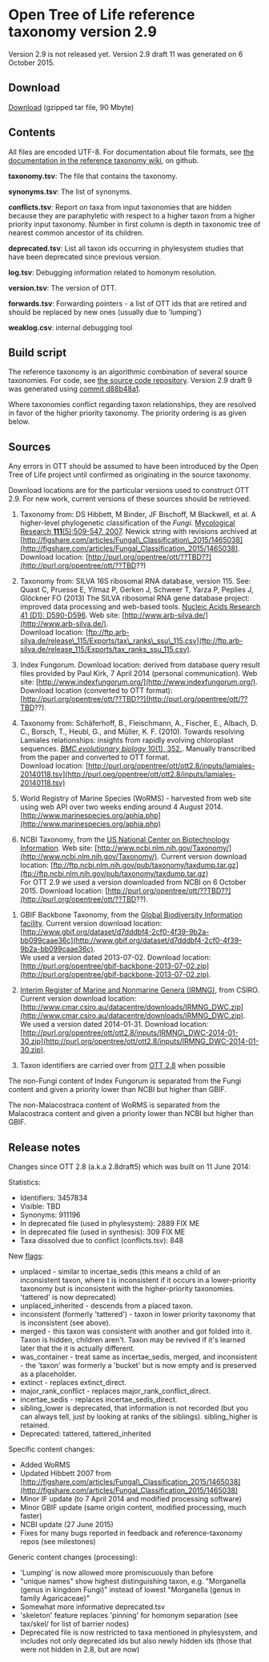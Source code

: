 # Open Tree of Life reference taxonomy version 2.9

Version 2.9 is not released yet.  Version 2.9 draft 11 was generated on 6 October 2015.

## Download

[Download](http://files.opentreeoflife.org/ott/ott2.9/ott2.9draft11.tgz) (gzipped tar file, 90 Mbyte) 

## Contents
All files are encoded UTF-8.  For documentation about file formats, see [the documentation in the reference taxonomy
wiki](https://github.com/OpenTreeOfLife/reference-taxonomy/wiki/Interim-taxonomy-file-format),
on github.

**taxonomy.tsv**: The file that contains the taxonomy.

**synonyms.tsv**: The list of synonyms.

**conflicts.tsv**: Report on taxa from input taxonomies that are
  hidden because they are paraphyletic with respect to a higher
  taxon from a higher priority input taxonomy.  Number in first column is depth in taxonomic tree of
  nearest common ancestor of its children.

**deprecated.tsv**: List all taxon ids occurring in phylesystem studies that have been deprecated since previous version. 

**log.tsv**: Debugging information related to homonym resolution.

**version.tsv**: The version of OTT.

**forwards.tsv**: Forwarding pointers - a list of OTT ids that are
  retired and should be replaced by new ones (usually due to
  'lumping')

**weaklog.csv**: internal debugging tool

## Build script

The reference taxonomy is an algorithmic combination of several
source taxonomies.  For code,
see <a href="https://github.com/OpenTreeOfLife/reference-taxonomy">the
source code repository</a>.
Version 2.9 draft 9 was generated using 
[commit d88b48a1](https://github.com/OpenTreeOfLife/reference-taxonomy/commit/?).

Where taxonomies conflict regarding taxon relationships, they are
resolved in favor of the higher priority taxonomy.  The priority
ordering is as given below.

## Sources

Any errors in OTT
should be assumed to have been introduced by the Open Tree of Life 
project until confirmed as originating in the source taxonomy.

Download locations are for the particular versions used to construct
OTT 2.9.  For new work, current versions of these sources should be
retrieved.

1.  Taxonomy from: 
    DS Hibbett, M Binder, JF Bischoff, M Blackwell, et al. 
    A higher-level phylogenetic classification of the <i>Fungi</i>.
    [Mycological Research</i> <b>111</b>(5):509-547, 2007](http://dx.doi.org/10.1016/j.mycres.2007.03.004).
    Newick string with revisions
    archived at [http://figshare.com/articles/Fungal\_Classification\_2015/1465038](http://figshare.com/articles/Fungal_Classification_2015/1465038).
    <br />
    Download location: [http://purl.org/opentree/ott/??TBD??](http://purl.org/opentree/ott/??TBD??)

1.  Taxonomy from: SILVA 16S ribosomal RNA database, version 115.
    See: Quast C, Pruesse E, Yilmaz P, Gerken J, Schweer T, Yarza P, Peplies J,
    Gl&ouml;ckner FO (2013) The SILVA ribosomal RNA gene database project:
    improved data processing and web-based tools. 
    [Nucleic Acids Research</i> 41 (D1): D590-D596](http://dx.doi.org/10.1093/nar/gks1219).
    Web site: [http://www.arb-silva.de/](http://www.arb-silva.de/).
    <br />
    Download location: [ftp://ftp.arb-silva.de/release\_115/Exports/tax\_ranks\_ssu\_115.csv](ftp://ftp.arb-silva.de/release_115/Exports/tax_ranks_ssu_115.csv).

1.  Index Fungorum.
    Download location: derived from database query result files provided by Paul
    Kirk, 7 April 2014 (personal communication).
    Web site: [http://www.indexfungorum.org/](http://www.indexfungorum.org/).
    <br />
    Download location (converted to OTT format): [http://purl.org/opentree/ott/??TBD??](http://purl.org/opentree/ott/??TBD??).

1.  Taxonomy from:
    Sch&auml;ferhoff, B., Fleischmann, A., Fischer, E., Albach, D. C., Borsch,
    T., Heubl, G., and M&uuml;ller, K. F. (2010). Towards resolving Lamiales
    relationships: insights from rapidly evolving chloroplast
    sequences. 
    [<i>BMC evolutionary biology</i> 10(1), 352.](http://dx.doi.org/10.1186/1471-2148-10-352).
    Manually transcribed from the paper and converted to OTT format.
    <br />
    Download location: [http://purl.org/opentree/ott/ott2.8/inputs/lamiales-20140118.tsv](http://purl.oeg/opentree/ott/ott2.8/inputs/lamiales-20140118.tsv)

1.  World Registry of Marine Species (WoRMS) - harvested from web site using web API over two weeks ending around 4 August 2014.
    [http://www.marinespecies.org/aphia.php](http://www.marinespecies.org/aphia.php)

1.  NCBI Taxonomy, from the 
    [US National Center on Biotechnology Information](http://www.ncbi.nlm.nih.gov/).
    Web site: [http://www.ncbi.nlm.nih.gov/Taxonomy/](http://www.ncbi.nlm.nih.gov/Taxonomy/).
    Current version download location:
    [ftp://ftp.ncbi.nlm.nih.gov/pub/taxonomy/taxdump.tar.gz](ftp://ftp.ncbi.nlm.nih.gov/pub/taxonomy/taxdump.tar.gz)
    <br />
    For OTT 2.9 we used a version downloaded from NCBI on 6 October 2015.
    Download location: [http://purl.org/opentree/ott/??TBD??](http://purl.org/opentree/ott/??TBD??).
  </li>

1.  GBIF Backbone Taxonomy, from the 
    [Global Biodiversity Information facility](http://www.gbif.org/).
    Current version download location: 
    [http://www.gbif.org/dataset/d7dddbf4-2cf0-4f39-9b2a-bb099caae36c](http://www.gbif.org/dataset/d7dddbf4-2cf0-4f39-9b2a-bb099caae36c).
    <br />
    We used a version dated 2013-07-02.
    Download location: [http://purl.org/opentree/gbif-backbone-2013-07-02.zip](http://purl.org/opentree/gbif-backbone-2013-07-02.zip).

1.  [Interim Register of Marine and Nonmarine Genera (IRMNG)](http://www.obis.org.au/irmng/), from CSIRO.
    Current version download location:
    [http://www.cmar.csiro.au/datacentre/downloads/IRMNG_DWC.zip](http://www.cmar.csiro.au/datacentre/downloads/IRMNG_DWC.zip).
    <br />
    We used a version dated 2014-01-31.  Download location:
    [http://purl.org/opentree/ott/ott2.8/inputs/IRMNG\_DWC-2014-01-30.zip](http://purl.org/opentree/ott/ott2.8/inputs/IRMNG_DWC-2014-01-30.zip).
 
1.  Taxon identifiers are carried over from [OTT 2.8](http://purl.org/opentree/ott/ott2.8/) when possible

The non-Fungi content of Index Fungorum is separated from the Fungi
content and given a priority lower than NCBI but higher than GBIF.

The non-Malacostraca content of WoRMS is separated from the
Malacostraca content and given a priority lower than NCBI but higher
than GBIF.

## Release notes

Changes since OTT 2.8 (a.k.a 2.8draft5) which was built on 11 June 2014:

Statistics:

* Identifiers: 3457834
* Visible: TBD
* Synonyms: 911196
* In deprecated file (used in phylesystem): 2889  FIX ME
* In deprecated file (used in synthesis): 309  FIX ME
* Taxa dissolved due to conflict (conflicts.tsv): 848

New [flags](https://github.com/OpenTreeOfLife/reference-taxonomy/wiki/Taxon-flags):

* unplaced - similar to incertae\_sedis (this means a child of an
  inconsistent taxon, where t is inconsistent if it occurs in a
  lower-priority taxonomy but is inconsistent with the higher-priority
  taxonomies.  'tattered' is now deprecated)
* unplaced\_inherited - descends from a placed taxon.
* inconsistent (formerly 'tattered') - taxon in lower priority 
  taxonomy that is inconsistent (see above).
* merged - this taxon was consistent with another and got folded 
  into it.  Taxon is hidden, children aren't.  Taxon may be
  revived if it's learned later that the it is actually different.
* was\_container - treat same as incertae\_sedis, merged, and
  inconsistent - the 'taxon' was formerly a 'bucket' but is now empty and is
  preserved as a placeholder.
* extinct - replaces extinct_direct.
* major\_rank\_conflict - replaces major\_rank\_conflict\_direct.
* incertae\_sedis - replaces incertae\_sedis\_direct.
* sibling\_lower is deprecated, that information is not recorded (but you can
  always tell, just by looking at ranks of the siblings).  sibling\_higher
  is retained.
* Deprecated: tattered, tattered_inherited

Specific content changes:

* Added WoRMS
* Updated Hibbett 2007 from [http://figshare.com/articles/Fungal\_Classification_2015/1465038](http://figshare.com/articles/Fungal_Classification_2015/1465038)
* Minor IF update (to 7 April 2014 and modified processing software)
* Minor GBIF update (same origin content, modified processing, much faster)
* NCBI update (27 June 2015)
* Fixes for many bugs reported in feedback and reference-taxonomy repos (see milestones)

Generic content changes (processing):

* 'Lumping' is now allowed more promiscuously than before
* "unique names" show highest distinguishing taxon, e.g. "Morganella
  (genus in kingdom Fungi)" instead of lowest "Morganella (genus in family
  Agaricaceae)"
* Somewhat more informative deprecated.tsv
* 'skeleton' feature replaces 'pinning' for homonym separation (see
  tax/skel/ for list of barrier nodes)
* Deprecated file is now restricted to taxa mentioned in phylesystem,
  and includes not only deprecated ids but also newly hidden ids (those
  that were not hidden in 2.8, but are now)
